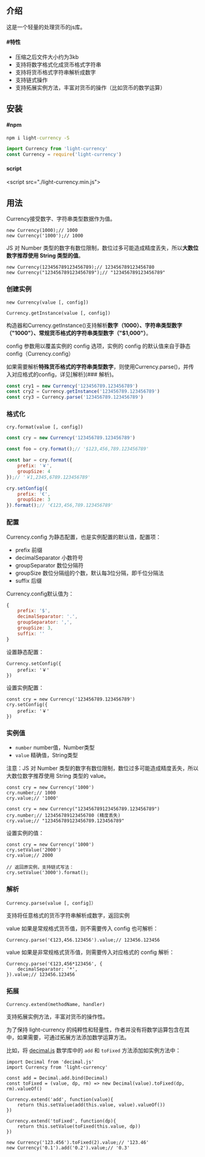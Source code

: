 ## 介绍

这是一个轻量的处理货币的js库。

#### #特性

* 压缩之后文件大小约为3kb
* 支持将数字格式化成货币格式字符串
* 支持将货币格式字符串解析成数字
* 支持链式操作
* 支持拓展实例方法，丰富对货币的操作（比如货币的数学运算）

## 安装

#### #npm

```cmd
npm i light-currency -S
```

```js
import Currency from 'light-currency'
const Currency = require('light-currency')
```

#### script

<script src="./light-currency.min.js"></script>

## 用法

Currency接受数字、字符串类型数据作为值。

```
new Currency(1000);// 1000
new Currency('1000');// 1000
```

JS 对 Number 类型的数字有数位限制，数位过多可能造成精度丢失，所以**大数位数字推荐使用 String 类型的值**。

```
new Currency(123456789123456789);// 123456789123456780
new Currency("123456789123456789");// "123456789123456789"
```



### 创建实例

`new Currency(value [, config])`

`Currency.getInstance(value [, config])`

构造器和Currency.getInstance()支持解析**数字（1000）、字符串类型数字（"1000"）、常规货币格式的字符串类型数字（"$1,000"）**。

config 参数用以覆盖实例的 config 选项，实例的 config 的默认值来自于静态 config（Currency.config）

如果需要解析**特殊货币格式的字符串类型数字**，则使用Currency.parse()，并传入对应格式的config，详见[解析](### 解析)。

```js
const cry1 = new Currency('123456789.123456789')
const cry2 = Currency.getInstance('123456789.123456789')
const cry3 = Currency.parse('123456789.123456789')
```



### 格式化

`cry.format(value [, config])`

```js
const cry = new Currency('123456789.123456789')

const foo = cry.format();// '$123,456,789.123456789'

const bar = cry.format({
	prefix: '￥',
    groupSize: 4
});// '￥1,2345,6789.123456789'

cry.setConfig({
    prefix: '€',
    groupSize: 3
}).format();// '€123,456,789.123456789'
```



### 配置

Currency.config 为静态配置，也是实例配置的默认值，配置项：

- prefix	前缀
- decimalSeparator	小数符号
- groupSeparator	数位分隔符
- groupSize	数位分隔组的个数，默认每3位分隔，即千位分隔法
- suffix	后缀

Currency.config默认值为：

```js
{
    prefix: '$', 
    decimalSeparator: '.', 
    groupSeparator: ',', 
    groupSize: 3, 
    suffix: ''
}
```

设置静态配置：

```
Currency.setConfig({
	prefix: '￥'
})
```

设置实例配置：

```
const cry = new Currency('123456789.123456789')
cry.setConfig({
	prefix: '￥'
})
```



### 实例值

- `number` number值，Number类型
- `value` 精确值，String类型

注意：JS 对 Number 类型的数字有数位限制，数位过多可能造成精度丢失，所以大数位数字推荐使用 String 类型的 value。

```
const cry = new Currency('1000')
cry.number;// 1000
cry.value;// '1000'
```

```
const cry = new Currency("123456789123456789.123456789")
cry.number;// 123456789123456780 (精度丢失)
cry.value;// "123456789123456789.123456789"
```

设置实例的值：

```
const cry = new Currency('1000')
cry.setValue('2000')
cry.value;// 2000

// 返回原实例，支持链式写法：
cry.setValue('3000').format();
```



### 解析

`Currency.parse(value [, config]）`

支持将任意格式的货币字符串解析成数字，返回实例



value 如果是常规格式货币值，则不需要传入 config 也可解析：

```
Currency.parse('€123,456.123456').value;// 123456.123456
```

value 如果是非常规格式货币值，则需要传入对应格式的 config 解析：

```
Currency.parse('€123,456*123456', {
    decimalSeparator: '*', 
}).value;// 123456.123456
```



### 拓展

`Currency.extend(methodName, handler)`

支持拓展实例方法，丰富对货币的操作性。

为了保持 light-currency 的纯粹性和轻量性，作者并没有将数学运算包含在其中，如果需要，可通过拓展方法添加数学运算方法。

比如，将 [decimal.js](https://github.com/MikeMcl/decimal.js) 数学库中的 `add` 和 `toFixed` 方法添加如实例方法中：

```
import Decimal from 'decimal.js'
import Currency from 'light-currency'

const add = Decimal.add.bind(Decimal)
const toFixed = (value, dp, rm) => new Decimal(value).toFixed(dp, rm).valueOf()

Currency.extend('add', function(value){
	return this.setValue(add(this.value, value).valueOf())
})

Currency.extend('toFixed', function(dp){
	return this.setValue(toFixed(this.value, dp))
})

new Currency('123.456').toFixed(2).value;// '123.46'
new Currency('0.1').add('0.2').value;// '0.3'

```

